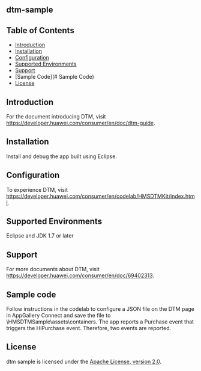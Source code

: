 ## dtm-sample


## Table of Contents

 * [Introduction](#introduction)
 * [Installation](#installation)
 * [Configuration ](#configuration )
 * [Supported Environments](#supported-environments)
 * [Support](#support)
 * [Sample Code](# Sample Code)
 * [License](#license)


## Introduction
For the document introducing DTM, visit https://developer.huawei.com/consumer/en/doc/dtm-guide.

## Installation
Install and debug the app built using Eclipse.

## Configuration
To experience DTM, visit https://developer.huawei.com/consumer/en/codelab/HMSDTMKit/index.html.

## Supported Environments
Eclipse and JDK 1.7 or later

## Support
For more documents about DTM, visit https://developer.huawei.com/consumer/en/doc/69402313.

## Sample code
Follow instructions in the codelab to configure a JSON file on the DTM page in AppGallery Connect and save the file to \HMSDTMSample\assets\containers\.
The app reports a Purchase event that triggers the HiPurchase event. Therefore, two events are reported.

## License
dtm sample is licensed under the [Apache License, version 2.0](http://www.apache.org/licenses/LICENSE-2.0).
